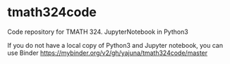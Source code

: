 # tmath324code
Code repository for TMATH 324. JupyterNotebook in Python3

If you do not have a local copy of Python3 and Jupyter notebook, you can use Binder https://mybinder.org/v2/gh/yajuna/tmath324code/master
